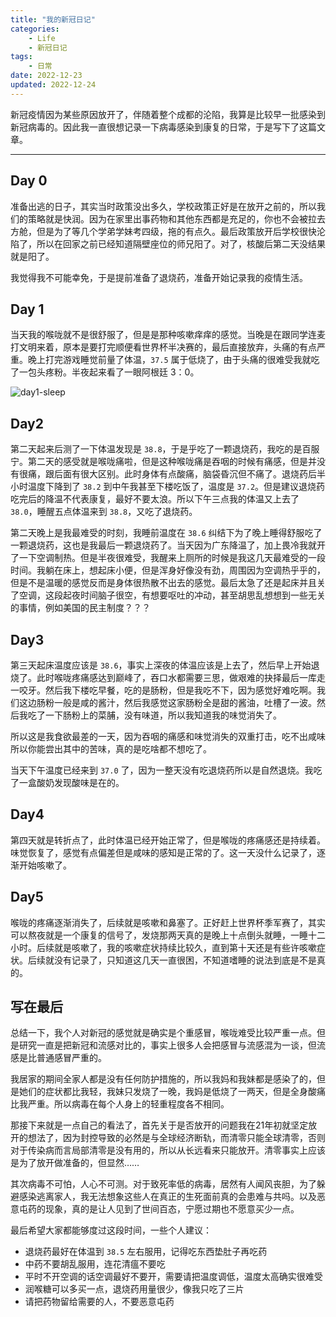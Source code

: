 ```yaml
---
title: "我的新冠日记"
categories:
    - Life
    - 新冠日记
tags:
    - 日常
date: 2022-12-23
updated: 2022-12-24
---
```


新冠疫情因为某些原因放开了，伴随着整个成都的沦陷，我算是比较早一批感染到新冠病毒的。因此我一直很想记录一下病毒感染到康复的日常，于是写下了这篇文章。
<!-- more -->

---
## Day 0

准备出逃的日子，其实当时政策没出多久，学校政策正好是在放开之前的，所以我们的策略就是快润。因为在家里出事药物和其他东西都是充足的，你也不会被拉去方舱，但是为了等几个学弟学妹考四级，拖的有点久。最后政策放开后学校很快沦陷了，所以在回家之前已经知道隔壁座位的师兄阳了。对了，核酸后第二天没结果就是阳了。

我觉得我不可能幸免，于是提前准备了退烧药，准备开始记录我的疫情生活。

## Day 1

当天我的喉咙就不是很舒服了，但是是那种咳嗽痒痒的感觉。当晚是在跟同学连麦打文明来着，原本是要打完顺便看世界杯半决赛的，最后直接放弃，头痛的有点严重。晚上打完游戏睡觉前量了体温，`37.5` 属于低烧了，由于头痛的很难受我就吃了一包头疼粉。半夜起来看了一眼阿根廷 3：0。

![day1-sleep](https://img.inzamz.top/TyporaAutoUpload/day1-sleep.jpeg)

## Day2

第二天起来后测了一下体温发现是 `38.8`，于是乎吃了一颗退烧药，我吃的是百服宁。第二天的感受就是喉咙痛啦，但是这种喉咙痛是吞咽的时候有痛感，但是并没有很痛，跟后面有很大区别。此时身体有点酸痛，脑袋昏沉但不痛了。退烧药后半小时温度下降到了 `38.2` 到中午我甚至下楼吃饭了，温度是 `37.2`。但是建议退烧药吃完后的降温不代表康复，最好不要太浪。所以下午三点我的体温又上去了 `38.0`，睡醒五点体温来到 `38.8`，又吃了退烧药。

第二天晚上是我最难受的时刻，我睡前温度在 `38.6` 纠结下为了晚上睡得舒服吃了一颗退烧药，这也是我最后一颗退烧药了。当天因为广东降温了，加上畏冷我就开了一下空调制热。但是半夜很难受，我醒来上厕所的时候是我这几天最难受的一段时间。我躺在床上，想起床小便，但是浑身好像没有劲，周围因为空调热乎乎的，但是不是温暖的感觉反而是身体很热散不出去的感觉。最后太急了还是起床并且关了空调，这段起夜时间脑子很空，有想要呕吐的冲动，甚至胡思乱想想到一些无关的事情，例如美国的民主制度？？？

## Day3

第三天起床温度应该是 `38.6`，事实上深夜的体温应该是上去了，然后早上开始退烧了。此时喉咙疼痛感达到巅峰了，吞口水都需要三思，做艰难的抉择最后一库走一咬牙。然后我下楼吃早餐，吃的是肠粉，但是我吃不下，因为感觉好难吃啊。我们这边肠粉一般是咸的酱汁，然后我感觉这家肠粉全是甜的酱油，吐槽了一波。然后我吃了一下肠粉上的菜脯，没有味道，所以我知道我的味觉消失了。

所以这是我食欲最差的一天，因为吞咽的痛感和味觉消失的双重打击，吃不出咸味所以你能尝出其中的苦味，真的是吃啥都不想吃了。

当天下午温度已经来到 `37.0` 了，因为一整天没有吃退烧药所以是自然退烧。我吃了一盒酸奶发现酸味是在的。

## Day4

第四天就是转折点了，此时体温已经开始正常了，但是喉咙的疼痛感还是持续着。味觉恢复了，感觉有点偏差但是咸味的感知是正常的了。这一天没什么记录了，逐渐开始咳嗽了。

## Day5

喉咙的疼痛逐渐消失了，后续就是咳嗽和鼻塞了。正好赶上世界杯季军赛了，其实可以熬夜就是一个康复的信号了，发烧那两天真的是晚上十点倒头就睡，一睡十二小时。后续就是咳嗽了，我的咳嗽症状持续比较久，直到第十天还是有些许咳嗽症状。后续就没有记录了，只知道这几天一直很困，不知道嗜睡的说法到底是不是真的。

## 写在最后

总结一下，我个人对新冠的感觉就是确实是个重感冒，喉咙难受比较严重一点。但是研究一直是把新冠和流感对比的，事实上很多人会把感冒与流感混为一谈，但流感是比普通感冒严重的。

我居家的期间全家人都是没有任何防护措施的，所以我妈和我妹都是感染了的，但是她们的症状都比我轻，我妹只发烧了一晚，我妈是低烧了一两天，但是全身酸痛比我严重。所以病毒在每个人身上的轻重程度各不相同。

那接下来就是一点自己的看法了，首先关于是否放开的问题我在21年初就坚定放开的想法了，因为封控导致的必然是与全球经济断轨，而清零只能全球清零，否则对于传染病而言局部清零是没有用的，所以从长远看来只能放开。清零事实上应该是为了放开做准备的，但显然……

其次病毒不可怕，人心不可测。对于致死率低的病毒，居然有人闻风丧胆，为了躲避感染逃离家人，我无法想象这些人在真正的生死面前真的会患难与共吗。以及恶意屯药的现象，真的是让人见到了世间百态，宁愿过期也不愿意买少一点。

最后希望大家都能够度过这段时间，一些个人建议：

- 退烧药最好在体温到 `38.5` 左右服用，记得吃东西垫肚子再吃药
- 中药不要胡乱服用，连花清瘟不要吃
- 平时不开空调的话空调最好不要开，需要请把温度调低，温度太高确实很难受
- 润喉糖可以多买一点，退烧药用量很少，像我只吃了三片
- 请把药物留给需要的人，不要恶意屯药
